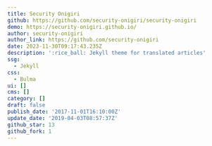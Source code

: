 ```yaml
---
title: Security Onigiri
github: https://github.com/security-onigiri/security-onigiri
demo: https://security-onigiri.github.io/
author: security-onigiri
author_link: https://github.com/security-onigiri
date: 2023-11-30T09:17:43.235Z
description: ':rice_ball: Jekyll theme for translated articles'
ssg:
  - Jekyll
css:
  - Bulma
ui: []
cms: []
category: []
draft: false
publish_date: '2017-11-01T16:10:00Z'
update_date: '2019-04-03T08:57:37Z'
github_star: 13
github_fork: 1
---
```

